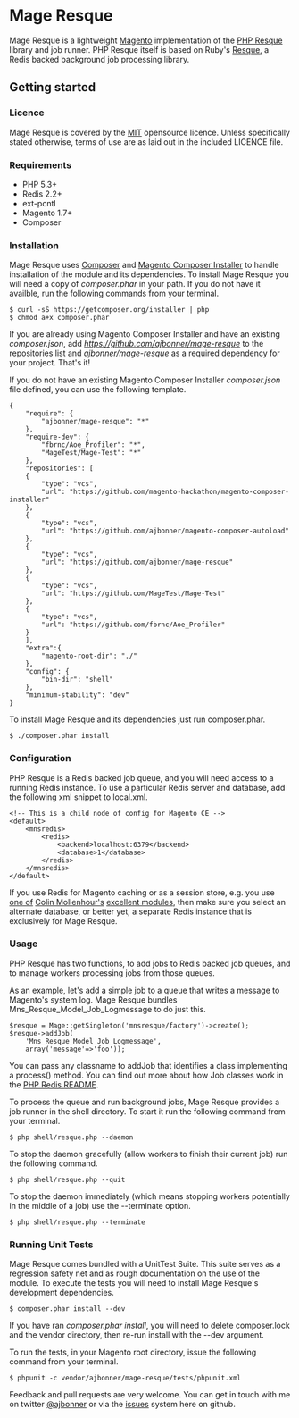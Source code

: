 # Mage Resque

Mage Resque is a lightweight [Magento](http://www.magentocommerce.com) implementation of the [PHP Resque](https://github.com/chrisboulton/php-resque/) library and job runner. PHP Resque itself is based on Ruby's [Resque](https://github.com/resque/resque), a Redis backed background job processing library.

## Getting started

### Licence
Mage Resque is covered by the [MIT](http://opensource.org/licenses/MIT) opensource licence. Unless specifically stated otherwise, terms of use are as laid out in the included LICENCE file.

### Requirements
- PHP 5.3+
- Redis 2.2+
- ext-pcntl
- Magento 1.7+
- Composer

### Installation
Mage Resque uses [Composer](http://getcomposer.org) and [Magento Composer Installer](https://github.com/magento-hackathon/magento-composer-installer) to handle installation of the module and its dependencies. To install Mage Resque you will need a copy of _composer.phar_ in your path. If you do not have it availble, run the following commands from your terminal.

    $ curl -sS https://getcomposer.org/installer | php
    $ chmod a+x composer.phar
    
If you are already using Magento Composer Installer and have an existing _composer.json_, add _https://github.com/ajbonner/mage-resque_ to the repositories list and _ajbonner/mage-resque_ as a required dependency for your project. That's it!

If you do not have an existing Magento Composer Installer _composer.json_ file defined, you can use the following template.

	{
	    "require": {
	        "ajbonner/mage-resque": "*"
	    },
	    "require-dev": {
	        "fbrnc/Aoe_Profiler": "*",
	        "MageTest/Mage-Test": "*"
	    },
	    "repositories": [
	    {
	        "type": "vcs",
	        "url": "https://github.com/magento-hackathon/magento-composer-installer"
	    },
	    {
	        "type": "vcs",
	        "url": "https://github.com/ajbonner/magento-composer-autoload"
	    },
	    {
	        "type": "vcs",
	        "url": "https://github.com/ajbonner/mage-resque"
	    },
	    {
	        "type": "vcs",
	        "url": "https://github.com/MageTest/Mage-Test"
	    },
	    {
	        "type": "vcs",
	        "url": "https://github.com/fbrnc/Aoe_Profiler"
	    }
	    ],
	    "extra":{
	        "magento-root-dir": "./"
	    },
	    "config": {
	        "bin-dir": "shell"
	    },
	    "minimum-stability": "dev"
	}
    
To install Mage Resque and its dependencies just run composer.phar.

    $ ./composer.phar install

### Configuration
PHP Resque is a Redis backed job queue, and you will need access to a running Redis instance. To use a particular Redis server and database, add the following xml snippet to local.xml.

    <!-- This is a child node of config for Magento CE -->
    <default>
        <mnsredis>
            <redis>
                <backend>localhost:6379</backend>
                <database>1</database>
            </redis>
        </mnsredis>
    </default>

If you use Redis for Magento caching or as a session store, e.g. you use [one of](https://github.com/colinmollenhour/Cm_Cache_Backend_Redis) [Colin Mollenhour's](https://twitter.com/colinmollenhour) [excellent modules](https://github.com/colinmollenhour/Cm_RedisSession), then make sure you select an alternate database, or better yet, a separate Redis instance that is exclusively for Mage Resque.

### Usage
PHP Resque has two functions, to add jobs to Redis backed job queues, and to manage workers processing jobs from those queues.

As an example, let's add a simple job to a queue that writes a message to Magento's system log. Mage Resque bundles Mns_Resque_Model_Job_Logmessage to do just this.

    $resque = Mage::getSingleton('mnsresque/factory')->create();
    $resque->addJob(
    	'Mns_Resque_Model_Job_Logmessage',
    	array('message'=>'foo'));

You can pass any classname to addJob that identifies a class implementing a process() method. You can find out more about how Job classes work in the [PHP Redis README](https://github.com/chrisboulton/php-resque/blob/master/README.md).

To process the queue and run background jobs, Mage Resque provides a job runner in the shell directory. To start it run the following command from your terminal.

    $ php shell/resque.php --daemon
    
To stop the daemon gracefully (allow workers to finish their current job) run the following command.

    $ php shell/resque.php --quit
    
To stop the daemon immediately (which means stopping workers potentially in the middle of a job) use the --terminate option.

    $ php shell/resque.php --terminate
    
### Running Unit Tests
Mage Resque comes bundled with a UnitTest Suite. This suite serves as a regression safety net and as rough documentation on the use of the module. To execute the tests you will need to install Mage Resque's development dependencies. 

    $ composer.phar install --dev
   
If you have ran _composer.phar install_, you will need to delete composer.lock and the vendor directory, then re-run install with the --dev argument.
    
To run the tests, in your Magento root directory, issue the following command from your terminal.

    $ phpunit -c vendor/ajbonner/mage-resque/tests/phpunit.xml

Feedback and pull requests are very welcome. You can get in touch with me on twitter [@ajbonner](https://twitter.com/ajbonner) or via the [issues](https://github.com/ajbonner/mage-resque/issues) system here on github.
